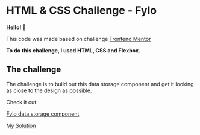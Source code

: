 # HTML & CSS Challenge - Fylo

**Hello! 👋**


This code was made based on challenge [Frontend Mentor](https://www.frontendmentor.io)

**To do this challenge, I used HTML, CSS and Flexbox.**

## The challenge

The challenge is to build out this data storage component and get it looking as close to the design as possible. 

Check it out:

[Fylo data storage component](https://www.frontendmentor.io/challenges/fylo-data-storage-component-1dZPRbV5n)

[My Solution](https://fylo-nine-ivory.vercel.app/)
